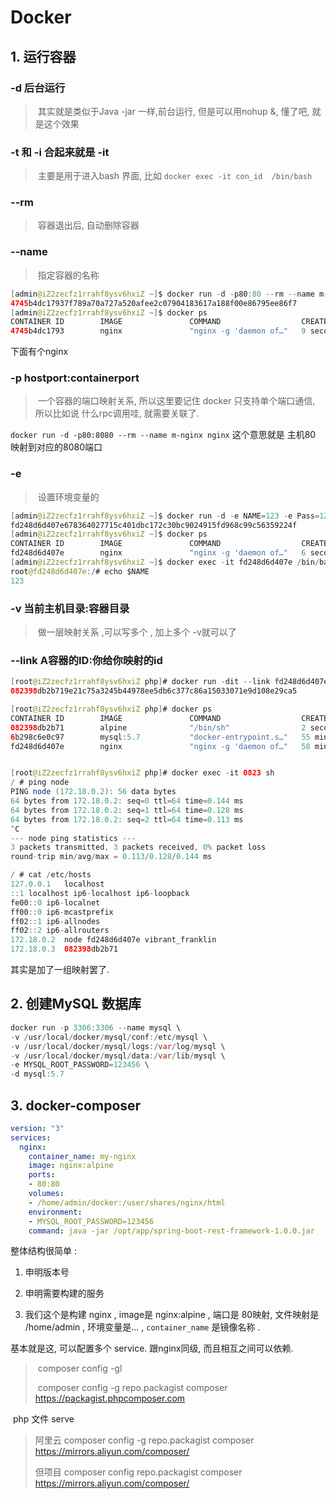# Docker

## 1. 运行容器

### -d  后台运行

> ​	其实就是类似于Java -jar 一样,前台运行,  但是可以用nohup  &, 懂了吧, 就是这个效果



### -t 和 -i  合起来就是 -it

> ​	主要是用于进入bash 界面, 比如 `docker exec -it con_id  /bin/bash`



### --rm

> ​	容器退出后, 自动删除容器 



### --name

> ​	指定容器的名称

```java
[admin@iZ2zecfz1rrahf8ysv6hxiZ ~]$ docker run -d -p80:80 --rm --name m-nginx nginx
4745b4dc17937f789a70a727a520afee2c07904183617a188f00e86795ee86f7
[admin@iZ2zecfz1rrahf8ysv6hxiZ ~]$ docker ps
CONTAINER ID        IMAGE               COMMAND                  CREATED             STATUS              PORTS                NAMES
4745b4dc1793        nginx               "nginx -g 'daemon of…"   9 seconds ago       Up 8 seconds        0.0.0.0:80->80/tcp   m-nginx
```

下面有个nginx 



### -p hostport:containerport

> ​	一个容器的端口映射关系,  所以这里要记住 docker 只支持单个端口通信, 所以比如说 什么rpc调用哇, 就需要关联了. 



`docker run -d -p80:8080 --rm --name m-nginx nginx`  这个意思就是 主机80 映射到对应的8080端口





### -e

> ​	设置环境变量的

```java
[admin@iZ2zecfz1rrahf8ysv6hxiZ ~]$ docker run -d -e NAME=123 -e Pass=123 nginx
fd248d6d407e678364027715c401dbc172c30bc9024915fd968c99c56359224f
[admin@iZ2zecfz1rrahf8ysv6hxiZ ~]$ docker ps
CONTAINER ID        IMAGE               COMMAND                  CREATED             STATUS              PORTS               NAMES
fd248d6d407e        nginx               "nginx -g 'daemon of…"   6 seconds ago       Up 5 seconds        80/tcp              vibrant_franklin
[admin@iZ2zecfz1rrahf8ysv6hxiZ ~]$ docker exec -it fd248d6d407e /bin/bash
root@fd248d6d407e:/# echo $NAME
123
```



### -v  当前主机目录:容器目录

> ​	做一层映射关系  ,可以写多个  , 加上多个 -v就可以了



### --link A容器的ID:你给你映射的id

```java
[root@iZ2zecfz1rrahf8ysv6hxiZ php]# docker run -dit --link fd248d6d407e:node  alpine
082398db2b719e21c75a3245b44978ee5db6c377c86a15033071e9d108e29ca5

[root@iZ2zecfz1rrahf8ysv6hxiZ php]# docker ps
CONTAINER ID        IMAGE               COMMAND                  CREATED             STATUS              PORTS                               NAMES
082398db2b71        alpine              "/bin/sh"                2 seconds ago       Up 1 second                                             jovial_gould
6b298c6e0c97        mysql:5.7           "docker-entrypoint.s…"   55 minutes ago      Up 55 minutes       0.0.0.0:3306->3306/tcp, 33060/tcp   mysql
fd248d6d407e        nginx               "nginx -g 'daemon of…"   58 minutes ago      Up 58 minutes       80/tcp                              vibrant_franklin


[root@iZ2zecfz1rrahf8ysv6hxiZ php]# docker exec -it 0823 sh
/ # ping node
PING node (172.18.0.2): 56 data bytes
64 bytes from 172.18.0.2: seq=0 ttl=64 time=0.144 ms
64 bytes from 172.18.0.2: seq=1 ttl=64 time=0.128 ms
64 bytes from 172.18.0.2: seq=2 ttl=64 time=0.113 ms
^C
--- node ping statistics ---
3 packets transmitted, 3 packets received, 0% packet loss
round-trip min/avg/max = 0.113/0.128/0.144 ms

/ # cat /etc/hosts
127.0.0.1	localhost
::1	localhost ip6-localhost ip6-loopback
fe00::0	ip6-localnet
ff00::0	ip6-mcastprefix
ff02::1	ip6-allnodes
ff02::2	ip6-allrouters
172.18.0.2	node fd248d6d407e vibrant_franklin
172.18.0.3	082398db2b71
```

其实是加了一组映射罢了.

## 2. 创建MySQL 数据库



```java
docker run -p 3306:3306 --name mysql \
-v /usr/local/docker/mysql/conf:/etc/mysql \
-v /usr/local/docker/mysql/logs:/var/log/mysql \
-v /usr/local/docker/mysql/data:/var/lib/mysql \
-e MYSQL_ROOT_PASSWORD=123456 \
-d mysql:5.7
```





## 3. docker-composer

```yaml
version: "3"
services:
  nginx:
  	container_name: my-nginx
    image: nginx:alpine
    ports:
    - 80:80
    volumes:
    - /home/admin/docker:/user/shares/nginx/html
  	environment:
    - MYSQL_ROOT_PASSWORD=123456
    command: java -jar /opt/app/spring-boot-rest-framework-1.0.0.jar
```

整体结构很简单 : 

1) 申明版本号

2)  申明需要构建的服务

3) 我们这个是构建 nginx , image是 nginx:alpine , 端口是 80映射, 文件映射是 /home/admin , 环境变量是... , `container_name` 是镜像名称 . 

基本就是这, 可以配置多个 service. 跟nginx同级, 而且相互之间可以依赖.









> ​	composer config -gl 
>
> ​	composer config -g repo.packagist composer https://packagist.phpcomposer.com

​	php  文件 serve



> 阿里云	composer config -g repo.packagist composer https://mirrors.aliyun.com/composer/
>
> 但项目    composer config repo.packagist composer https://mirrors.aliyun.com/composer/